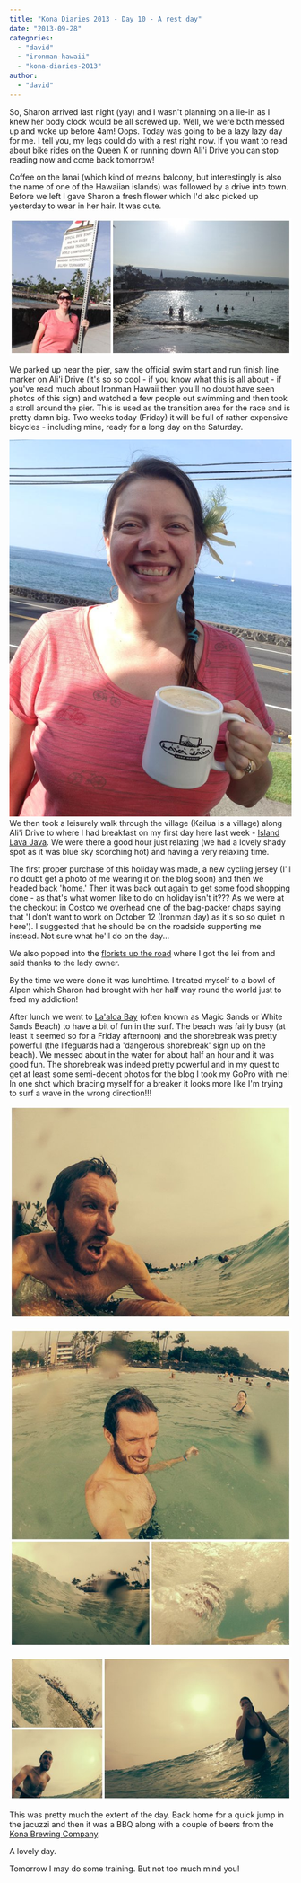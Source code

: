 ```yaml
---
title: "Kona Diaries 2013 - Day 10 - A rest day"
date: "2013-09-28"
categories: 
  - "david"
  - "ironman-hawaii"
  - "kona-diaries-2013"
author: 
  - "david"
---
```


So, Sharon arrived last night (yay) and I wasn't planning on a lie-in as I knew her body clock would be all screwed up. Well, we were both messed up and woke up before 4am! Oops. Today was going to be a lazy lazy day for me. I tell you, my legs could do with a rest right now. If you want to read about bike rides on the Queen K or running down Ali'i Drive you can stop reading now and come back tomorrow!

Coffee on the lanai (which kind of means balcony, but interestingly is also the name of one of the Hawaiian islands) was followed by a drive into town. Before we left I gave Sharon a fresh flower which I'd also picked up yesterday to wear in her hair. It was cute.

![20130927-kona-pier](/images/2013/20130927-kona-pier.jpg)

We parked up near the pier, saw the official swim start and run finish line marker on Ali'i Drive (it's so so cool - if you know what this is all about - if you've read much about Ironman Hawaii then you'll no doubt have seen photos of this sign) and watched a few people out swimming and then took a stroll around the pier. This is used as the transition area for the race and is pretty damn big. Two weeks today (Friday) it will be full of rather expensive bicycles - including mine, ready for a long day on the Saturday.

![20130927-3660](/images/2013/20130927-3660.jpg)We then took a leisurely walk through the village (Kailua is a village) along Ali'i Drive to where I had breakfast on my first day here last week - [Island Lava Java](http://www.islandlavajava.com/). We were there a good hour just relaxing (we had a lovely shady spot as it was blue sky scorching hot) and having a very relaxing time.

The first proper purchase of this holiday was made, a new cycling jersey (I'll no doubt get a photo of me wearing it on the blog soon) and then we headed back 'home.' Then it was back out again to get some food shopping done - as that's what women like to do on holiday isn't it??? As we were at the checkout in Costco we overhead one of the bag-packer chaps saying that 'I don't want to work on October 12 (Ironman day) as it's so so quiet in here'). I suggested that he should be on the roadside supporting me instead. Not sure what he'll do on the day...

We also popped into the [florists up the road](https://www.facebook.com/pages/Island-Orchard-Florist/152119879399) where I got the lei from and said thanks to the lady owner.

By the time we were done it was lunchtime. I treated myself to a bowl of Alpen which Sharon had brought with her half way round the world just to feed my addiction!

After lunch we went to [La'aloa Bay](http://en.wikipedia.org/wiki/La'aloa_Bay) (often known as Magic Sands or White Sands Beach) to have a bit of fun in the surf. The beach was fairly busy (at least it seemed so for a Friday afternoon) and the shorebreak was pretty powerful (the lifeguards had a 'dangerous shorebreak' sign up on the beach). We messed about in the water for about half an hour and it was good fun. The shorebreak was indeed pretty powerful and in my quest to get at least some semi-decent photos for the blog I took my GoPro with me! In one shot which bracing myself for a breaker it looks more like I'm trying to surf a wave in the wrong direction!!!

![DCIM100GOPRO](/images/2013/20130927-surf-backwards.jpg)

![DCIM100GOPRO](/images/2013/20130927-surf1.jpg)

![DCIM100GOPRO](/images/2013/20130927-surf2.jpg)

This was pretty much the extent of the day. Back home for a quick jump in the jacuzzi and then it was a BBQ along with a couple of beers from the [Kona Brewing Company](http://konabrewingco.com/).

A lovely day.

Tomorrow I may do some training. But not too much mind you!
